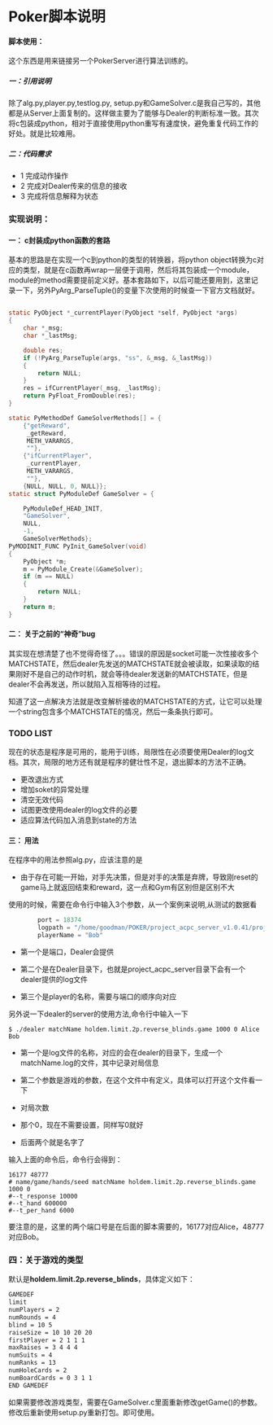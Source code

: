 #  Poker脚本说明

#### 脚本使用：

这个东西是用来链接另一个PokerServer进行算法训练的。

##### 一：引用说明

除了alg.py,player.py,testlog.py, setup.py和GameSolver.c是我自己写的，其他都是从Server上面复制的。这样做主要为了能够与Dealer的判断标准一致。其次将c包装成python，相对于直接使用python重写有速度快，避免重复代码工作的好处。就是比较难用。

##### 二：代码需求

* 1 完成动作操作
* 2 完成对Dealer传来的信息的接收
* 3 完成将信息解释为状态

### 实现说明：

#### 一： c封装成python函数的套路

基本的思路是在实现一个c到python的类型的转换器，将python object转换为c对应的类型，就是在c函数再wrap一层便于调用，然后将其包装成一个module，module的method需要提前定义好。基本套路如下，以后可能还要用到，这里记录一下，另外PyArg_ParseTuple()的变量下次使用的时候查一下官方文档就好。

``` c

static PyObject *_currentPlayer(PyObject *self, PyObject *args)
{
    char *_msg;
    char *_lastMsg;

    double res;
    if (!PyArg_ParseTuple(args, "ss", &_msg, &_lastMsg))
    {
        return NULL;
    }
    res = ifCurrentPlayer(_msg, _lastMsg);
    return PyFloat_FromDouble(res);
}

static PyMethodDef GameSolverMethods[] = {
    {"getReward",
     _getReward,
     METH_VARARGS,
     ""},
    {"ifCurrentPlayer",
     _currentPlayer,
     METH_VARARGS,
     ""},
    {NULL, NULL, 0, NULL}};
static struct PyModuleDef GameSolver = {

    PyModuleDef_HEAD_INIT,
    "GameSolver",
    NULL,
    -1,
    GameSolverMethods};
PyMODINIT_FUNC PyInit_GameSolver(void)
{
    PyObject *m;
    m = PyModule_Create(&GameSolver);
    if (m == NULL)
    {
        return NULL;
    }
    return m;
}

```

#### 二： 关于之前的“神奇”bug
其实现在想清楚了也不觉得奇怪了。。。错误的原因是socket可能一次性接收多个MATCHSTATE，然后dealer先发送的MATCHSTATE就会被读取，如果读取的结果刚好不是自己的动作时机，就会等待dealer发送新的MATCHSTATE，但是dealer不会再发送，所以就陷入互相等待的过程。

知道了这一点解决方法就是改变解析接收的MATCHSTATE的方式，让它可以处理一个string包含多个MATCHSTATE的情况，然后一条条执行即可。

### TODO LIST

现在的状态是程序是可用的，能用于训练，局限性在必须要使用Dealer的log文档。其次，局限的地方还有就是程序的健壮性不足，退出脚本的方法不正确。

* 更改退出方式
* 增加soket的异常处理
* 清空无效代码
* 试图更改使用dealer的log文件的必要
* 适应算法代码加入消息到state的方法

#### 三： 用法
在程序中的用法参照alg.py，应该注意的是

* 由于存在可能一开始，对手先决策，但是对手的决策是弃牌，导致刚reset的game马上就返回结束和reward，这一点和Gym有区别但是区别不大

使用的时候，需要在命令行中输入3个参数，从一个案例来说明,从测试的数据看

``` python
        port = 18374
        logpath = "/home/goodman/POKER/project_acpc_server_v1.0.41/project_acpc_server/match1.log"
        playerName = "Bob"

```
* 第一个是端口，Dealer会提供

* 第二个是在Dealer目录下，也就是project_acpc_server目录下会有一个dealer提供的log文件

* 第三个是player的名称，需要与端口的顺序向对应

另外说一下dealer的server的使用方法,命令行中输入一下
``` 
$ ./dealer matchName holdem.limit.2p.reverse_blinds.game 1000 0 Alice Bob
```

* 第一个是log文件的名称，对应的会在dealer的目录下，生成一个matchName.log的文件，其中记录对局信息

* 第二个参数是游戏的参数，在这个文件中有定义，具体可以打开这个文件看一下
* 对局次数
* 那个0，现在不需要设置，同样写0就好
* 后面两个就是名字了

输入上面的命令后，命令行会得到：
```
16177 48777
# name/game/hands/seed matchName holdem.limit.2p.reverse_blinds.game 1000 0
#--t_response 10000
#--t_hand 600000
#--t_per_hand 6000
```
要注意的是，这里的两个端口号是在后面的脚本需要的，16177对应Alice，48777对应Bob。

### 四：关于游戏的类型

默认是**holdem.limit.2p.reverse_blinds**，具体定义如下：
``` txt
GAMEDEF
limit
numPlayers = 2
numRounds = 4
blind = 10 5
raiseSize = 10 10 20 20
firstPlayer = 2 1 1 1
maxRaises = 3 4 4 4
numSuits = 4
numRanks = 13
numHoleCards = 2
numBoardCards = 0 3 1 1
END GAMEDEF
```

如果需要修改游戏类型，需要在GameSolver.c里面重新修改getGame()的参数。修改后重新使用setup.py重新打包。即可使用。